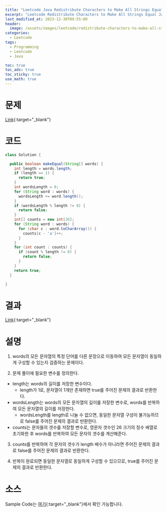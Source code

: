 ```yaml
---
title: "Leetcode Java Redistribute Characters to Make All Strings Equal"
excerpt: "Leetcode Redistribute Characters to Make All Strings Equal Java"
last_modified_at: 2023-12-30T09:55:00
header:
  image: /assets/images/leetcode/redistribute-characters-to-make-all-strings-equal.png
categories:
  - Leetcode
tags:
  - Programming
  - Leetcode
  - Java

toc: true
toc_ads: true
toc_sticky: true
use_math: true
---
```

# 문제
[Link](https://leetcode.com/problems/redistribute-characters-to-make-all-strings-equal){:target="_blank"}

# 코드
```java
class Solution {

  public boolean makeEqual(String[] words) {
    int length = words.length;
    if (length == 1) {
      return true;
    }
    int wordsLength = 0;
    for (String word : words) {
      wordsLength += word.length();
    }
    if (wordsLength % length != 0) {
      return false;
    }
    int[] counts = new int[26];
    for (String word : words) {
      for (char c : word.toCharArray()) {
        counts[c - 'a']++;
      }
    }
    for (int count : counts) {
      if (count % length != 0) {
        return false;
      }
    }
    return true;
  }

}
```

# 결과
[Link](https://leetcode.com/problems/redistribute-characters-to-make-all-strings-equal/submissions/1131803110/){:target="_blank"}

# 설명
1. words의 모든 문자열의 특정 단어를 다른 문장으로 이동하여 모든 문자열이 동일하게 구성할 수 있는지 검증하는 문제이다.

2. 문제 풀이에 필요한 변수를 정의한다.
- length는 words의 길이를 저장한 변수이다.
  - length가 1로, 문자열이 1개만 존재하면 true를 주어진 문제의 결과로 반환한다.
- wordsLength는 words의 모든 문자열의 길이를 저장한 변수로, words를 반복하여 모든 문자열의 길이를 저장한다.
  - wordsLength를 length로 나눌 수 없으면, 동일한 문자열 구성이 불가능하므로 false를 주어진 문제의 결과로 반환한다.
- counts는 문자들의 갯수를 저장할 변수로, 영문자 갯수인 26 크기의 정수 배열로 초기화한 후 words를 반복하여 모든 문자의 갯수를 계산해준다.

3. counts를 반복하여 각 문자의 갯수가 length 배수가 아니라면 주어진 문제의 결과로 false를 주어진 문제의 결과로 반환한다.

4. 반복이 완료되면 동일한 문자열로 동일하게 구성할 수 있으므로, true를 주어진 문제의 결과로 반환한다.


# 소스
Sample Code는 [여기](https://github.com/GracefulSoul/leetcode/blob/master/src/main/java/gracefulsoul/problems/RedistributeCharactersToMakeAllStringsEqual.java){:target="_blank"}에서 확인 가능합니다.